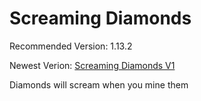 # Screaming Diamonds
Recommended Version: 1.13.2

Newest Verion: [Screaming Diamonds V1](https://github.com/WaifuBeforeLaifu/Datapacks/raw/master/Screaming%20DIamonds/Screaming%20Diamonds%20V1.zip)

Diamonds will scream when you mine them
